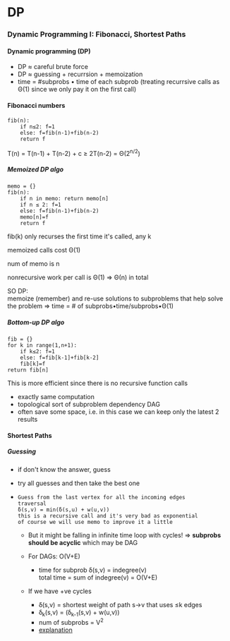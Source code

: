 # DP

### Dynamic Programming I: Fibonacci, Shortest Paths

#### Dynamic programming (DP)

- DP ≈ careful brute force
- DP ≈ guessing + recurrsion + memoization
- time = #subprobs • time of each subprob (treating recurrsive calls as Θ(1) since we only pay it on the first call)

#### Fibonacci numbers

```
fib(n):
	if n≤2: f=1
	else: f=fib(n-1)+fib(n-2)
	return f
```

T(n) = T(n-1) + T(n-2) + c ≥ 2T(n-2) = Θ(2<sup>n/2</sup>)

##### Memoized DP algo

```
memo = {}
fib(n):
	if n in memo: return memo[n]
	if n ≤ 2: f=1
	else: f=fib(n-1)+fib(n-2)
	memo[n]=f
	return f
```

fib(k) only recurses the first time it's called, any k

memoized calls cost Θ(1)

num of memo is n

nonrecursive work per call is Θ(1) => Θ(n) in total

SO DP:  
memoize (remember) and re-use solutions to subproblems that help solve the problem => time = # of subprobs•time/subprobs•Θ(1)

##### Bottom-up DP algo

```
fib = {}
for k in range(1,n+1):
	if k≤2: f=1
	else: f=fib[k-1]+fib[k-2]
	fib[k]=f
return fib[n]
```

This is more efficient since there is no recursive function calls

- exactly same computation
- topological sort of subproblem dependency DAG
- often save some space, i.e. in this case we can keep only the latest 2 results

#### Shortest Paths

##### Guessing

- if don't know the answer, guess

- try all guesses and then take the best one

- ```
  Guess from the last vertex for all the incoming edges
  traversal
  ẟ(s,v) = min(ẟ(s,u) + w(u,v))
  this is a recursive call and it's very bad as exponential
  of course we will use memo to improve it a little
  ```

  - But it might be falling in infinite time loop with cycles! => **subprobs should be acyclic** which may be DAG

  - For DAGs: O(V+E)

    - time for subprob ẟ(s,v) = indegree(v)  
      total time = sum of indegree(v) = O(V+E)

  - If we have +ve cycles

    - ẟ(s,v) = shortest weight of path s->v that uses ≤k edges
    - ẟ<sub>k</sub>(s,v) = (ẟ<sub>k-1</sub>(s,v) + w(u,v))
    - num of subprobs = V<sup>2</sup>
    - [explanation](https://ocw.mit.edu/courses/electrical-engineering-and-computer-science/6-006-introduction-to-algorithms-fall-2011/lecture-videos/MIT6_006F11_lec19.pdf)

    

